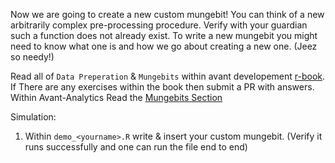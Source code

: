 Now we are going to create a new custom mungebit! You can think of a new arbitrarily complex pre-processing procedure. 
Verify with your guardian such a function does not already exist. To write a new mungebit you might need to know what one
is and how we go about creating a new one. (Jeez so needy!) 

Read all of `Data Preperation` & `Mungebits` within avant developement [r-book](https://github.com/robertzk/r-book).
If There are any exercises within the book then submit a PR with answers.   
Within Avant-Analytics Read the [Mungebits Section](https://github.com/avantcredit/avant-analytics/tree/master/lib/mungebits)

Simulation:
  1) Within `demo_<yourname>.R` write & insert your custom mungebit. (Verify it runs successfully and one can run the file end to end)


